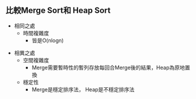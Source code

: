 ## 比較Merge Sort和 Heap Sort
- 相同之處
  - 時間複雜度
    - 皆是O(nlogn)
* 相異之處
  * 空間複雜度
    * Merge需要暫時性的暫列存放每回合Merge後的結果，Heap為原地置換
  * 穩定性
    * Merge是穩定排序法， Heap是不穩定排序法
